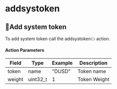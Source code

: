 # addsystoken

## Add system token

To add system token call the addsystoken`()` action.

#### Action Parameters

| Field  | Type      | Example | Description  |
| ------ | --------- | ------- | ------------ |
| token  | name      | "DUSD"  | Token name   |
| weight | uint32\_t | 1       | Token Weight |

